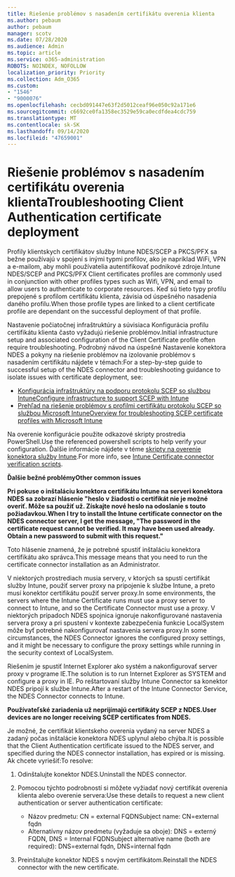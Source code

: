 ```yaml
---
title: Riešenie problémov s nasadením certifikátu overenia klienta
ms.author: pebaum
author: pebaum
manager: scotv
ms.date: 07/28/2020
ms.audience: Admin
ms.topic: article
ms.service: o365-administration
ROBOTS: NOINDEX, NOFOLLOW
localization_priority: Priority
ms.collection: Adm_O365
ms.custom:
- "1546"
- "9000076"
ms.openlocfilehash: cecbd091447e63f2d5012ceaf96e050c92a171e6
ms.sourcegitcommit: c6692ce0fa1358ec3529e59ca0ecdfdea4cdc759
ms.translationtype: MT
ms.contentlocale: sk-SK
ms.lasthandoff: 09/14/2020
ms.locfileid: "47659001"
---
```

# <a name="troubleshooting-client-authentication-certificate-deployment"></a><span data-ttu-id="55472-102">Riešenie problémov s nasadením certifikátu overenia klienta</span><span class="sxs-lookup"><span data-stu-id="55472-102">Troubleshooting Client Authentication certificate deployment</span></span>

<span data-ttu-id="55472-103">Profily klientskych certifikátov služby Intune NDES/SCEP a PKCS/PFX sa bežne používajú v spojení s inými typmi profilov, ako je napríklad WiFi, VPN a e-mailom, aby mohli používatelia autentifikovať podnikové zdroje.</span><span class="sxs-lookup"><span data-stu-id="55472-103">Intune NDES/SCEP and PKCS/PFX Client certificates profiles are commonly used in conjunction with other profiles types such as Wifi, VPN, and email to allow users to authenticate to corporate resources.</span></span> <span data-ttu-id="55472-104">Keď sú tieto typy profilu prepojené s profilom certifikátu klienta, závisia od úspešného nasadenia daného profilu.</span><span class="sxs-lookup"><span data-stu-id="55472-104">When those profile types are linked to a client certificate profile are dependant on the successful deployment of that profile.</span></span>

<span data-ttu-id="55472-105">Nastavenie počiatočnej infraštruktúry a súvisiaca Konfigurácia profilu certifikátu klienta často vyžadujú riešenie problémov.</span><span class="sxs-lookup"><span data-stu-id="55472-105">Initial infrastructure setup and associated configuration of the Client Certificate profile often require troubleshooting.</span></span> <span data-ttu-id="55472-106">Podrobný návod na úspešné Nastavenie konektora NDES a pokyny na riešenie problémov na izolovanie problémov s nasadením certifikátu nájdete v témach:</span><span class="sxs-lookup"><span data-stu-id="55472-106">For a step-by-step guide to successful setup of the NDES connector and troubleshooting guidance to isolate issues with certificate deployment, see:</span></span> 

- [<span data-ttu-id="55472-107">Konfigurácia infraštruktúry na podporu protokolu SCEP so službou Intune</span><span class="sxs-lookup"><span data-stu-id="55472-107">Configure infrastructure to support SCEP with Intune</span></span>](https://support.microsoft.com/help/4459540/troubleshoot-ndes-configuration-for-use-with-intune)
- [<span data-ttu-id="55472-108">Prehľad na riešenie problémov s profilmi certifikátu protokolu SCEP so službou Microsoft Intune</span><span class="sxs-lookup"><span data-stu-id="55472-108">Overview for troubleshooting SCEP certificate profiles with Microsoft Intune</span></span>](https://support.microsoft.com/help/4457481/troubleshooting-scep-certificate-profile-deployment-in-intune)

<span data-ttu-id="55472-109">Na overenie konfigurácie použite odkazové skripty prostredia PowerShell.</span><span class="sxs-lookup"><span data-stu-id="55472-109">Use the referenced powershell scripts to help verify your configuration.</span></span> <span data-ttu-id="55472-110">Ďalšie informácie nájdete v téme [skripty na overenie konektora služby Intune](https://github.com/microsoftgraph/powershell-intune-samples/tree/master/CertificationAuthority).</span><span class="sxs-lookup"><span data-stu-id="55472-110">For more info, see [Intune Certificate connector verification scripts](https://github.com/microsoftgraph/powershell-intune-samples/tree/master/CertificationAuthority).</span></span>

  
<span data-ttu-id="55472-111">**Ďalšie bežné problémy**</span><span class="sxs-lookup"><span data-stu-id="55472-111">**Other common issues**</span></span>

<span data-ttu-id="55472-112">**Pri pokuse o inštaláciu konektora certifikátu Intune na serveri konektora NDES sa zobrazí hlásenie "heslo v žiadosti o certifikát nie je možné overiť. Môže sa použiť už. Získajte nové heslo na odoslanie s touto požiadavkou.**</span><span class="sxs-lookup"><span data-stu-id="55472-112">**When I try to install the Intune certificate connector on the NDES connector server, I get the message, "The password in the certificate request cannot be verified. It may have been used already. Obtain a new password to submit with this request."**</span></span>  

<span data-ttu-id="55472-113">Toto hlásenie znamená, že je potrebné spustiť inštaláciu konektora certifikátu ako správca.</span><span class="sxs-lookup"><span data-stu-id="55472-113">This message means that you need to run the certificate connector installation as an Administrator.</span></span>

<span data-ttu-id="55472-114">V niektorých prostrediach musia servery, v ktorých sa spustí certifikát služby Intune, použiť server proxy na pripojenie k službe Intune, a preto musí konektor certifikátu použiť server proxy.</span><span class="sxs-lookup"><span data-stu-id="55472-114">In some environments, the servers where the Intune Certificate runs must use a proxy server to connect to Intune, and so the Certificate Connector must use a proxy.</span></span> <span data-ttu-id="55472-115">V niektorých prípadoch NDES spojnica ignoruje nakonfigurované nastavenia servera proxy a pri spustení v kontexte zabezpečenia funkcie LocalSystem môže byť potrebné nakonfigurovať nastavenia servera proxy.</span><span class="sxs-lookup"><span data-stu-id="55472-115">In some circumstances, the NDES Connector ignores the configured proxy settings, and it might be necessary to configure the proxy settings while running in the security context of LocalSystem.</span></span> 
 
<span data-ttu-id="55472-116">Riešením je spustiť Internet Explorer ako systém a nakonfigurovať server proxy v programe IE.</span><span class="sxs-lookup"><span data-stu-id="55472-116">The solution is to run Internet Explorer as SYSTEM and configure a proxy in IE.</span></span> <span data-ttu-id="55472-117">Po reštartovaní služby Intune Connector sa konektor NDES pripojí k službe Intune.</span><span class="sxs-lookup"><span data-stu-id="55472-117">After a restart of the Intune Connector Service, the NDES Connector connects to Intune.</span></span>

<span data-ttu-id="55472-118">**Používateľské zariadenia už neprijímajú certifikáty SCEP z NDES.**</span><span class="sxs-lookup"><span data-stu-id="55472-118">**User devices are no longer receiving SCEP certificates from NDES.**</span></span>

<span data-ttu-id="55472-119">Je možné, že certifikát klientskeho overenia vydaný na server NDES a zadaný počas inštalácie konektora NDES uplynul alebo chýba.</span><span class="sxs-lookup"><span data-stu-id="55472-119">It is possible that the Client Authentication certificate issued to the NDES server, and specified during the NDES connector installation, has expired or is missing.</span></span> <span data-ttu-id="55472-120">Ak chcete vyriešiť:</span><span class="sxs-lookup"><span data-stu-id="55472-120">To resolve:</span></span> 
 
1. <span data-ttu-id="55472-121">Odinštalujte konektor NDES.</span><span class="sxs-lookup"><span data-stu-id="55472-121">Uninstall the NDES connector.</span></span>  
2. <span data-ttu-id="55472-122">Pomocou týchto podrobností si môžete vyžiadať nový certifikát overenia klienta alebo overenie servera:</span><span class="sxs-lookup"><span data-stu-id="55472-122">Use these details to request a new client authentication or server authentication certificate:</span></span> 
 
    - <span data-ttu-id="55472-123">Názov predmetu: CN = external FQDN</span><span class="sxs-lookup"><span data-stu-id="55472-123">Subject name: CN=external fqdn</span></span>  
    - <span data-ttu-id="55472-124">Alternatívny názov predmetu (vyžaduje sa oboje): DNS = externý FQDN, DNS = Internal FQDN</span><span class="sxs-lookup"><span data-stu-id="55472-124">Subject alternative name (both are required): DNS=external fqdn, DNS=internal fqdn</span></span> 
 
3. <span data-ttu-id="55472-125">Preinštalujte konektor NDES s novým certifikátom.</span><span class="sxs-lookup"><span data-stu-id="55472-125">Reinstall the NDES connector with the new certificate.</span></span>